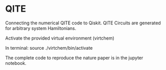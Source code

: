 # QITE
Connecting the numerical QITE code to Qiskit. QITE Circuits are generated for arbitrary system Hamiltonians.

Activate the provided virtual environment (virtchem)

In terminal:
source ./virtchem/bin/activate

The complete code to reproduce the nature paper is in the jupyter notebook.
